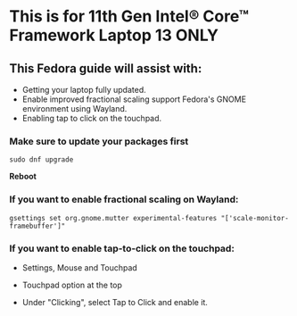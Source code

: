 # This is for 11th Gen Intel® Core™ Framework Laptop 13 ONLY

## This Fedora guide will assist with:

- Getting  your laptop fully updated.
- Enable improved fractional scaling support Fedora's GNOME environment using Wayland.
- Enabling tap to click on the touchpad.


### Make sure to update your packages first

```
sudo dnf upgrade
```

**Reboot**


### If you want to enable fractional scaling on Wayland:

```
gsettings set org.gnome.mutter experimental-features "['scale-monitor-framebuffer']"
```

### If you want to enable tap-to-click on the touchpad:

- Settings, Mouse and Touchpad

- Touchpad option at the top

- Under "Clicking", select Tap to Click and enable it.
